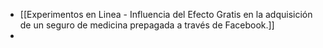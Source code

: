 - [[Experimentos  en Linea - Influencia del Efecto Gratis en la adquisición de un seguro de medicina prepagada a través de Facebook.]]
-